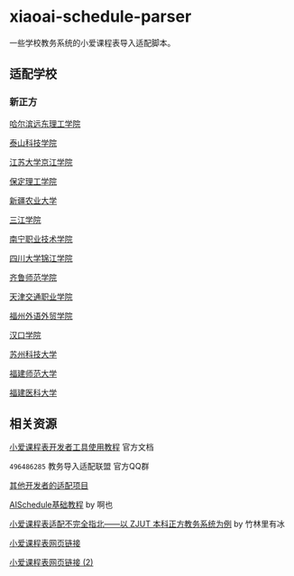 # xiaoai-schedule-parser

一些学校教务系统的小爱课程表导入适配脚本。

## 适配学校

### 新正方

[哈尔滨远东理工学院](https://github.com/kqakqakqa/xiaoai-schedule-parser/blob/哈尔滨远东理工学院/新正方V9.0_request/provider.js)

[泰山科技学院](https://github.com/kqakqakqa/xiaoai-schedule-parser/blob/泰山科技学院/新正方V9.0_request/provider.js)

[江苏大学京江学院](https://github.com/kqakqakqa/xiaoai-schedule-parser/blob/江苏大学京江学院/新正方V9.0_request/provider.js)

[保定理工学院](https://github.com/kqakqakqa/xiaoai-schedule-parser/blob/保定理工学院/新正方V9.0_request/provider.js)

[新疆农业大学](https://github.com/kqakqakqa/xiaoai-schedule-parser/blob/新疆农业大学/新正方V9.0_request/provider.js)

[三江学院](https://github.com/kqakqakqa/xiaoai-schedule-parser/blob/三江学院/新正方V9.0_request/provider.js)

[南宁职业技术学院](https://github.com/kqakqakqa/xiaoai-schedule-parser/blob/南宁职业技术学院/新正方V9.0_request/provider.js)

[四川大学锦江学院](https://github.com/kqakqakqa/xiaoai-schedule-parser/blob/四川大学锦江学院/新正方V9.0_request/provider.js)

[齐鲁师范学院](https://github.com/kqakqakqa/xiaoai-schedule-parser/blob/齐鲁师范学院/新正方V9.0_request/provider.js)

[天津交通职业学院](https://github.com/kqakqakqa/xiaoai-schedule-parser/blob/天津交通职业学院/新正方V9.0_request/provider.js)

[福州外语外贸学院](https://github.com/kqakqakqa/xiaoai-schedule-parser/blob/福州外语外贸学院/新正方V9.0_request/provider.js)

[汉口学院](https://github.com/kqakqakqa/xiaoai-schedule-parser/blob/汉口学院/新正方V9.0_request/provider.js)

[苏州科技大学](https://github.com/kqakqakqa/xiaoai-schedule-parser/blob/苏州科技大学/新正方V9.0_request/provider.js)

[福建师范大学](https://github.com/kqakqakqa/xiaoai-schedule-parser/blob/福建师范大学/新正方V9.0_request/provider.js)

[福建医科大学](https://github.com/kqakqakqa/xiaoai-schedule-parser/blob/福建医科大学/新正方V9.0_request/provider.js)

## 相关资源

[小爱课程表开发者工具使用教程](https://open-schedule-prod.ai.xiaomi.com/docs/#/help/) 官方文档

`496486285` 教务导入适配联盟 官方QQ群

[其他开发者的适配项目](https://kqakqakqa.github.io/xiaoai-schedule-parser/doc/other-repos.html)

[AISchedule基础教程](https://aisc.ioll.top/) by 啊也

[小爱课程表适配不完全指北——以 ZJUT 本科正方教务系统为例](https://zhul.in/2024/11/18/mi-ai-class-schedule-adapter-for-zjut/) by 竹林里有冰

[小爱课程表网页链接](https://aischedule.ai.xiaomi.com/)

[小爱课程表网页链接 (2)](https://i.ai.mi.com/h5/precache/ai-schedule/)
